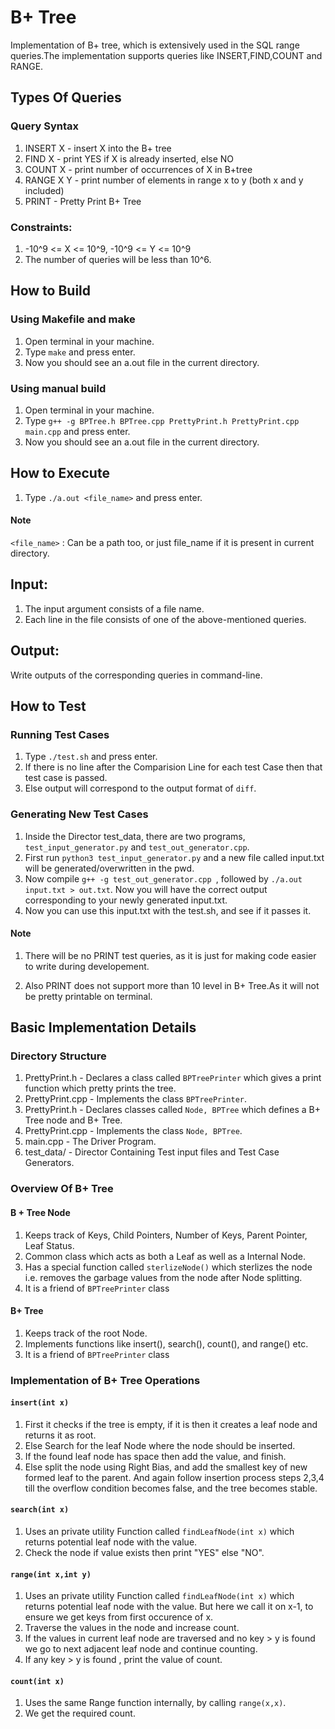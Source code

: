 # B+ Tree 
Implementation of B+ tree, which is extensively used in the SQL range queries.The implementation supports queries like INSERT,FIND,COUNT and RANGE.

## Types Of Queries
### Query Syntax
1. INSERT X - insert X into the B+ tree 
2. FIND X - print YES if X is already inserted, else NO
3. COUNT X - print number of occurrences of X in B+tree
4. RANGE X Y - print number of elements in range x to y (both x and y included)
5. PRINT - Pretty Print B+ Tree

### Constraints:
1. -10^9 <= X <= 10^9, -10^9 <= Y <= 10^9
2. The number of queries will be less than 10^6.


## How to Build
### Using Makefile and make
1. Open terminal in your machine.
2. Type ```make``` and press enter.
3. Now you should see an a.out file in the current directory.

### Using manual build
1. Open terminal in your machine.
2. Type ``` g++ -g BPTree.h BPTree.cpp PrettyPrint.h PrettyPrint.cpp main.cpp ``` and press enter.
3. Now you should see an a.out file in the current directory.


## How to Execute
1. Type ```./a.out <file_name>``` and press enter.

#### Note 
```<file_name>``` : Can be a path too, or just file_name if it is present in current directory.


## Input:
1. The input argument consists of a file name.
2. Each line in the file consists of one of the above-mentioned queries.
## Output:
Write outputs of the corresponding queries in command-line.

## How to Test
### Running Test Cases
1. Type ```./test.sh``` and press enter.
2. If there is no line after the Comparision Line for each test Case then that test case is passed.
3. Else output will correspond to the output format of ```diff```.

### Generating New Test Cases
1. Inside the Director test_data, there are two programs, ```test_input_generator.py``` and ```test_out_generator.cpp```. 
2. First run ```python3 test_input_generator.py``` and a new file called input.txt will be generated/overwritten in the pwd.
3. Now compile ```g++ -g test_out_generator.cpp ```, followed by ```./a.out input.txt > out.txt```. Now you will have the correct output corresponding to your newly generated input.txt.
4. Now you can use this input.txt with the test.sh, and see if it passes it. 

#### Note
1. There will be no PRINT test queries, as it is just for making code easier to write during developement.

2. Also PRINT does not support more than 10 level in B+ Tree.As it will not be pretty printable on terminal.
 
## Basic Implementation Details
### Directory Structure
1. PrettyPrint.h - Declares a class called ```BPTreePrinter``` which gives a print function which pretty prints the tree. 
2. PrettyPrint.cpp - Implements the class ```BPTreePrinter```.
3. PrettyPrint.h - Declares classes called ```Node, BPTree``` which defines a B+ Tree node and B+ Tree.
4. PrettyPrint.cpp - Implements the class ```Node, BPTree```.
5. main.cpp - The Driver Program. 
6. test_data/ - Director Containing Test input files and Test Case Generators.

### Overview Of B+ Tree
#### B + Tree Node
1. Keeps track of Keys, Child Pointers, Number of Keys, Parent Pointer, Leaf Status.
2. Common class which acts as both a Leaf as well as a Internal Node.
3. Has a special function called ```sterlizeNode()``` which sterlizes the node i.e. removes the garbage values from the node after Node splitting.
4. It is a friend of ```BPTreePrinter``` class

#### B+ Tree
1. Keeps track of the root Node.
2. Implements functions like insert(), search(), count(), and range() etc.
3. It is a friend of ```BPTreePrinter``` class

### Implementation of B+ Tree Operations
#### ```insert(int x)```
1. First it checks if the tree is empty, if it is then it creates a leaf node and returns it as root.
2. Else Search for the leaf Node where the node should be inserted.
3. If the found leaf node has space then add the value, and finish.
4. Else split the node using Right Bias, and add the smallest key of new formed leaf to the parent. And again follow insertion process steps 2,3,4 till the overflow condition becomes false, and the tree becomes stable.

#### ```search(int x)```
1. Uses an private utility Function called ```findLeafNode(int x)``` which returns potential leaf node with the value.
2. Check the node if value exists then print "YES" else "NO".

#### ```range(int x,int y)```
1. Uses an private utility Function called ```findLeafNode(int x)``` which returns potential leaf node with the value. But here we call it on x-1, to ensure we get keys from first occurence of x.
2. Traverse the values in the node and increase count.
3. If the values in current leaf node are traversed and no key > y is found we go to next adjacent leaf node and continue counting.
4. If any key > y is found , print the value of count.

#### ```count(int x)```
1. Uses the same Range function internally, by calling ```range(x,x)```.
2. We get the required count.